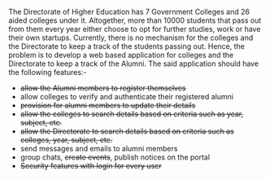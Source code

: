 The Directorate of Higher Education has 7 Government Colleges and 26 aided colleges under it.
Altogether, more than 10000 students that pass out from them every year either choose to opt for
further studies, work or have their own startups. Currently, there is no mechanism for the colleges
and the Directorate to keep a track of the students passing out. Hence, the problem is to develop a
web based application for colleges and the Directorate to keep a track of the Alumni. The said
application should have the following features:-

-   ~~allow the Alumni members to register themselves~~
-   allow colleges to verify and authenticate their registered alumni
-   ~~provision for alumni members to update their details~~
-   ~~allow the colleges to search details based on criteria such as year, subject, etc.~~
-   ~~allow the Directorate to search details based on criteria such as colleges, year, subject, etc.~~
-   send messages and emails to alumni members
-   group chats, ~~create events~~, publish notices on the portal
-   ~~Security features with login for every user~~
